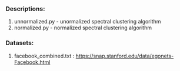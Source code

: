 ### Descriptions:  
1. unnormalized.py - unormalized spectral clustering algorithm
2. normalized.py - normalized spectral clustering algorithm

### Datasets:  
1. facebook_combined.txt :  https://snap.stanford.edu/data/egonets-Facebook.html

